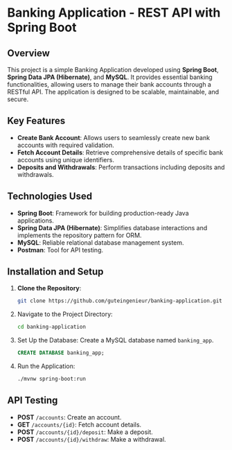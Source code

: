 # Banking Application - REST API with Spring Boot

## Overview
This project is a simple Banking Application developed using **Spring Boot**, **Spring Data JPA (Hibernate)**, and **MySQL**. It provides essential banking functionalities, allowing users to manage their bank accounts through a RESTful API. The application is designed to be scalable, maintainable, and secure.

## Key Features
- **Create Bank Account**: Allows users to seamlessly create new bank accounts with required validation.
- **Fetch Account Details**: Retrieve comprehensive details of specific bank accounts using unique identifiers.
- **Deposits and Withdrawals**: Perform transactions including deposits and withdrawals.

## Technologies Used
- **Spring Boot**: Framework for building production-ready Java applications.
- **Spring Data JPA (Hibernate)**: Simplifies database interactions and implements the repository pattern for ORM.
- **MySQL**: Reliable relational database management system.
- **Postman**: Tool for API testing.

## Installation and Setup
1. **Clone the Repository**:
   ```bash
   git clone https://github.com/guteingenieur/banking-application.git
    ```
2. Navigate to the Project Directory:
   ```bash
   cd banking-application
    ```

3. Set Up the Database: Create a MySQL database named `banking_app`.
   ```sql
   CREATE DATABASE banking_app;
    ```

4. Run the Application:
   ```bash
   ./mvnw spring-boot:run
    ```

## API Testing
- **POST** `/accounts`: Create an account.
- **GET** `/accounts/{id}`: Fetch account details.
- **POST** `/accounts/{id}/deposit`: Make a deposit.
- **POST** `/accounts/{id}/withdraw`: Make a withdrawal.


